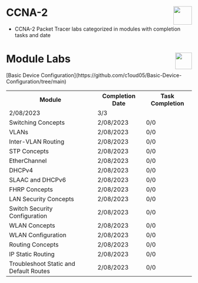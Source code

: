 # CCNA-2 <img align='right' src='https://cdn.dribbble.com/users/3826508/screenshots/14400745/media/d95e3ca02e149c6e8f96f0e20941b28e.gif' width='50' height='50'>
- CCNA-2 Packet Tracer labs categorized in modules with completion tasks and date

# Module Labs <img align='right' src='https://media.tenor.com/NdWpwj3NKpYAAAAM/santosh-dawar-scientist.gif' width='45' height='45'>

<div>
  <table>
    <tr>
      <th>Module</th>
      <th>Completion Date</th>
      <th>Task Completion</th>
    </tr>
    <tr>
      [Basic Device Configuration](https://github.com/c1oud05/Basic-Device-Configuration/tree/main)
      <td>2/08/2023</td>
      <td>3/3</td>
    </tr>
    <tr>
      <td>Switching Concepts</td>
      <td>2/08/2023</td>
      <td>0/0</td>
    </tr>
    <tr>
      <td>VLANs</td>
      <td>2/08/2023</td>
      <td>0/0</td>
    </tr>
    <tr>
      <td>Inter-VLAN Routing</td>
      <td>2/08/2023</td>
      <td>0/0</td>
    </tr>
    <tr>
      <td>STP Concepts</td>
      <td>2/08/2023</td>
      <td>0/0</td>
    </tr>
    <tr>
      <td>EtherChannel</td>
      <td>2/08/2023</td>
      <td>0/0</td>
    </tr>
    <tr>
      <td>DHCPv4</td>
      <td>2/08/2023</td>
      <td>0/0</td>
    </tr>
    <tr>
      <td>SLAAC and DHCPv6</td>
      <td>2/08/2023</td>
      <td>0/0</td>
    </tr>
    <tr>
      <td>FHRP Concepts</td>
      <td>2/08/2023</td>
      <td>0/0</td>
    </tr>
    <tr>
      <td>LAN Security Concepts</td>
      <td>2/08/2023</td>
      <td>0/0</td>
    </tr>
    <tr>
      <td>Switch Security Configuration</td>
      <td>2/08/2023</td>
      <td>0/0</td>
    </tr>
    <tr>
      <td>WLAN Concepts</td>
      <td>2/08/2023</td>
      <td>0/0</td>
    </tr>
    <tr>
      <td>WLAN Configuration</td>
      <td>2/08/2023</td>
      <td>0/0</td>
    </tr>
    <tr>
      <td>Routing Concepts</td>
      <td>2/08/2023</td>
      <td>0/0</td>
    </tr>
    <tr>
      <td>IP Static Routing</td>
      <td>2/08/2023</td>
      <td>0/0</td>
    </tr>
    <tr>
      <td>Troubleshoot Static and Default Routes</td>
      <td>2/08/2023</td>
      <td>0/0</td>
    </tr>
  </table>
</div>
